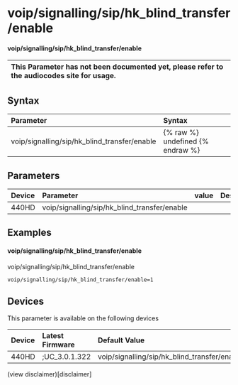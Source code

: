 ﻿---
description: voip/signalling/sip/hk_blind_transfer/enable
search:
    keywords: ['voip','signalling','sip','hk_blind_transfer','enable']
---

# voip/signalling/sip/hk_blind_transfer/enable

#### voip/signalling/sip/hk_blind_transfer/enable


| This Parameter has not been documented yet, please refer to the audiocodes site for usage.  |
| :--- |

## Syntax
| Parameter | Syntax |
| :--- | :--- |
|voip/signalling/sip/hk_blind_transfer/enable | {% raw %} undefined {% endraw %} |

## Parameters
|Device|Parameter|value|Description|
|:---|:---|:---|:---|
| 440HD | voip/signalling/sip/hk_blind_transfer/enable |  |  |

## Examples
#### voip/signalling/sip/hk_blind_transfer/enable

voip/signalling/sip/hk_blind_transfer/enable

```
voip/signalling/sip/hk_blind_transfer/enable=1
```

## Devices
This parameter is available on the following devices

| Device | Latest Firmware | Default Value |
|:---|:---|:---|
| 440HD | ;UC_3.0.1.322 | voip/signalling/sip/hk_blind_transfer/enable=1 

(view disclaimer)[disclaimer]
